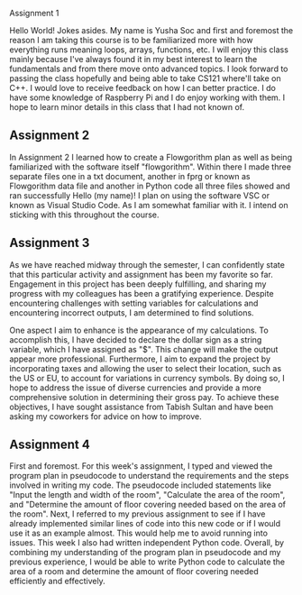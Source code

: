  Assignment 1

Hello World! Jokes asides. My name is Yusha Soc and first and foremost the reason 
I am taking this course is to be familiarized more with how everything runs meaning loops, arrays, functions, etc. 
I will enjoy this class mainly because I've always found it in my best interest to learn the fundamentals and from there move onto advanced topics. 
I look forward to passing the class hopefully and being able to take CS121 where'll take on C++. 
I would love to receive feedback on how I can better practice. I do have some knowledge of Raspberry Pi and I do enjoy working with them.
I hope to learn minor details in this class that I had not known of.

## Assignment 2

In Assignment 2 I learned how to create a Flowgorithm plan as well as being familiarized with the software itself "flowgorithm". 
Within there I made three separate files one in a txt document, another in fprg or known as Flowgorithm data file and another in Python code all three files 
showed and ran successfully Hello (my name)! I plan on using the software VSC or known as Visual Studio Code. As I am somewhat familiar with it. 
I intend on sticking with this throughout the course.

## Assignment 3

As we have reached midway through the semester, I can confidently state that this particular activity and assignment has been my favorite so far. 
Engagement in this project has been deeply fulfilling, and sharing my progress with my colleagues has been a gratifying experience. 
Despite encountering challenges with setting variables for calculations and encountering incorrect outputs, I am determined to find solutions.

One aspect I aim to enhance is the appearance of my calculations. To accomplish this,
I have decided to declare the dollar sign as a string variable, which I have assigned as "$". 
This change will make the output appear more professional. Furthermore, 
I aim to expand the project by incorporating taxes and allowing the user to select their location,
such as the US or EU, to account for variations in currency symbols. By doing so, 
I hope to address the issue of diverse currencies and provide a more comprehensive solution in determining their gross pay.
To achieve these objectives, I have sought assistance from Tabish Sultan and have been asking my coworkers for advice on how to improve.

## Assignment 4 

First and foremost. For this week's assignment, 
I typed and viewed the program plan in pseudocode to understand the requirements and the steps involved in writing my code.
The pseudocode included statements like "Input the length and width of the room", "Calculate the area of the room", and 
"Determine the amount of floor covering needed based on the area of the room". Next, I referred to my previous assignment to see if I have already 
implemented similar lines of code into this new code or if I would use it as an example almost. This would help me to avoid running into issues.
This week I also had written independent Python code. Overall, by combining my understanding of the program plan in pseudocode and my previous experience, 
I would be able to write Python code to calculate the area of a room and determine the amount of floor covering needed efficiently and effectively.
